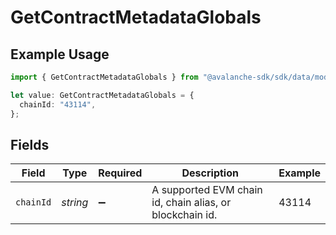 # GetContractMetadataGlobals

## Example Usage

```typescript
import { GetContractMetadataGlobals } from "@avalanche-sdk/sdk/data/models/operations";

let value: GetContractMetadataGlobals = {
  chainId: "43114",
};
```

## Fields

| Field                                                    | Type                                                     | Required                                                 | Description                                              | Example                                                  |
| -------------------------------------------------------- | -------------------------------------------------------- | -------------------------------------------------------- | -------------------------------------------------------- | -------------------------------------------------------- |
| `chainId`                                                | *string*                                                 | :heavy_minus_sign:                                       | A supported EVM chain id, chain alias, or blockchain id. | 43114                                                    |